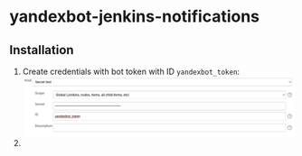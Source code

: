 # yandexbot-jenkins-notifications

## Installation

1. Create credentials with bot token with ID ``yandexbot_token``:
![Create token](./yandexbot_token.jpg)
2. 
